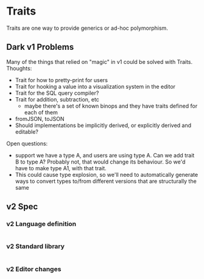 # Traits

Traits are one way to provide generics or ad-hoc polymorphism.

## Dark v1 Problems

Many of the things that relied on "magic" in v1 could be solved with Traits. Thoughts:

* Trait for how to pretty-print for users
* Trait for hooking a value into a visualization system in the editor
* Trait for the SQL query compiler?
* Trait for addition, subtraction, etc
  * maybe there's a set of known binops and they have traits defined for each of them
* fromJSON, toJSON
* Should implementations be implicitly derived, or explicitly derived and editable?

Open questions:

* support we have a type A, and users are using type A. Can we add trait B to type A? Probably not, that would change its behaviour. So we'd have to make type A1, with that trait.
* This could cause type explosion, so we'll need to automatically generate ways to convert types to/from different versions that are structurally the same

## v2 Spec

### v2 Language definition

```
```

### v2 Standard library

```
```

### v2 Editor changes

###
